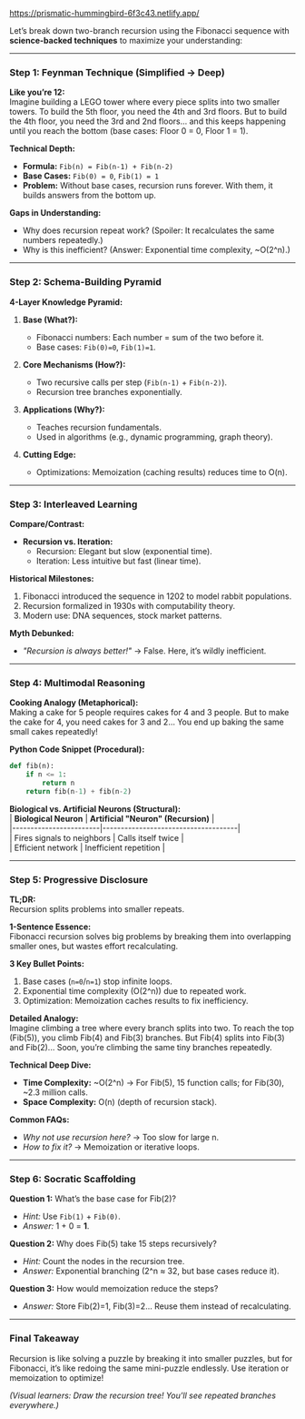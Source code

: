 https://prismatic-hummingbird-6f3c43.netlify.app/

Let’s break down two-branch recursion using the Fibonacci sequence with **science-backed techniques** to maximize your understanding:

---

### **Step 1: Feynman Technique (Simplified → Deep)**
**Like you’re 12:**  
Imagine building a LEGO tower where every piece splits into two smaller towers. To build the 5th floor, you need the 4th and 3rd floors. But to build the 4th floor, you need the 3rd and 2nd floors... and this keeps happening until you reach the bottom (base cases: Floor 0 = 0, Floor 1 = 1).  

**Technical Depth:**  
- **Formula:** `Fib(n) = Fib(n-1) + Fib(n-2)`  
- **Base Cases:** `Fib(0) = 0`, `Fib(1) = 1`  
- **Problem:** Without base cases, recursion runs forever. With them, it builds answers from the bottom up.  

**Gaps in Understanding:**  
- Why does recursion repeat work? (Spoiler: It recalculates the same numbers repeatedly.)  
- Why is this inefficient? (Answer: Exponential time complexity, ~O(2^n).)  

---

### **Step 2: Schema-Building Pyramid**  
**4-Layer Knowledge Pyramid:**  
1. **Base (What?):**  
   - Fibonacci numbers: Each number = sum of the two before it.  
   - Base cases: `Fib(0)=0`, `Fib(1)=1`.  

2. **Core Mechanisms (How?):**  
   - Two recursive calls per step (`Fib(n-1)` + `Fib(n-2)`).  
   - Recursion tree branches exponentially.  

3. **Applications (Why?):**  
   - Teaches recursion fundamentals.  
   - Used in algorithms (e.g., dynamic programming, graph theory).  

4. **Cutting Edge:**  
   - Optimizations: Memoization (caching results) reduces time to O(n).  

---

### **Step 3: Interleaved Learning**  
**Compare/Contrast:**  
- **Recursion vs. Iteration:**  
  - Recursion: Elegant but slow (exponential time).  
  - Iteration: Less intuitive but fast (linear time).  

**Historical Milestones:**  
1. Fibonacci introduced the sequence in 1202 to model rabbit populations.  
2. Recursion formalized in 1930s with computability theory.  
3. Modern use: DNA sequences, stock market patterns.  

**Myth Debunked:**  
- *"Recursion is always better!"* → False. Here, it’s wildly inefficient.  

---

### **Step 4: Multimodal Reasoning**  
**Cooking Analogy (Metaphorical):**  
Making a cake for 5 people requires cakes for 4 and 3 people. But to make the cake for 4, you need cakes for 3 and 2... You end up baking the same small cakes repeatedly!  

**Python Code Snippet (Procedural):**  
```python
def fib(n):
    if n <= 1: 
        return n
    return fib(n-1) + fib(n-2)
```

**Biological vs. Artificial Neurons (Structural):**  
| **Biological Neuron** | **Artificial "Neuron" (Recursion)** |  
|------------------------|-------------------------------------|  
| Fires signals to neighbors | Calls itself twice |  
| Efficient network | Inefficient repetition |  

---

### **Step 5: Progressive Disclosure**  
**TL;DR:**  
Recursion splits problems into smaller repeats.  

**1-Sentence Essence:**  
Fibonacci recursion solves big problems by breaking them into overlapping smaller ones, but wastes effort recalculating.  

**3 Key Bullet Points:**  
1. Base cases (`n=0`/`n=1`) stop infinite loops.  
2. Exponential time complexity (O(2^n)) due to repeated work.  
3. Optimization: Memoization caches results to fix inefficiency.  

**Detailed Analogy:**  
Imagine climbing a tree where every branch splits into two. To reach the top (Fib(5)), you climb Fib(4) and Fib(3) branches. But Fib(4) splits into Fib(3) and Fib(2)... Soon, you’re climbing the same tiny branches repeatedly.  

**Technical Deep Dive:**  
- **Time Complexity:** ~O(2^n) → For Fib(5), 15 function calls; for Fib(30), ~2.3 million calls.  
- **Space Complexity:** O(n) (depth of recursion stack).  

**Common FAQs:**  
- *Why not use recursion here?* → Too slow for large n.  
- *How to fix it?* → Memoization or iterative loops.  

---

### **Step 6: Socratic Scaffolding**  
**Question 1:** What’s the base case for Fib(2)?  
- *Hint:* Use `Fib(1)` + `Fib(0)`.  
- *Answer:* 1 + 0 = **1**.  

**Question 2:** Why does Fib(5) take 15 steps recursively?  
- *Hint:* Count the nodes in the recursion tree.  
- *Answer:* Exponential branching (2^n ≈ 32, but base cases reduce it).  

**Question 3:** How would memoization reduce the steps?  
- *Answer:* Store Fib(2)=1, Fib(3)=2... Reuse them instead of recalculating.  

---

### **Final Takeaway**  
Recursion is like solving a puzzle by breaking it into smaller puzzles, but for Fibonacci, it’s like redoing the same mini-puzzle endlessly. Use iteration or memoization to optimize!  

*(Visual learners: Draw the recursion tree! You’ll see repeated branches everywhere.)*
